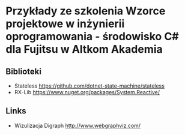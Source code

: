 # Przykłady ze szkolenia Wzorce projektowe w inżynierii oprogramowania - środowisko C# dla Fujitsu w Altkom Akademia

## Biblioteki
* Stateless https://github.com/dotnet-state-machine/stateless
* RX-Lib https://www.nuget.org/packages/System.Reactive/

## Links
* Wizulizacja Digraph http://www.webgraphviz.com/
